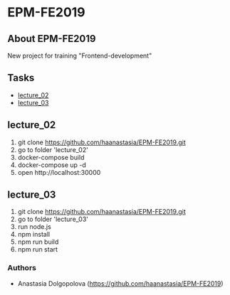 # EPM-FE2019 

## About EPM-FE2019 

New project for training "Frontend-development"

## Tasks

+ [lecture_02](#lecture_02)
+ [lecture_03](#lecture_03)

## lecture_02

1. git clone https://github.com/haanastasia/EPM-FE2019.git
2. go to folder 'lecture_02'
3. docker-compose build
4. docker-compose up -d
5. open http://localhost:30000

## lecture_03

1. git clone https://github.com/haanastasia/EPM-FE2019.git
2. go to folder 'lecture_03'
3. run node.js
4. npm install
5. npm run build
6. npm run start

### Authors 

* Anastasia Dolgopolova (https://github.com/haanastasia/EPM-FE2019)
